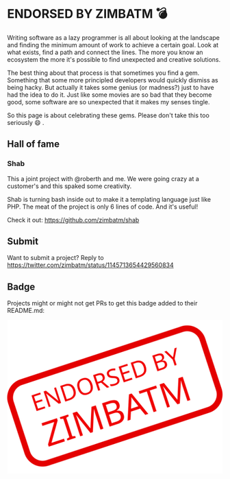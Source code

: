 # ENDORSED BY ZIMBATM :bomb:

Writing software as a lazy programmer is all about looking at the landscape
and finding the minimum amount of work to achieve a certain goal. Look at what
exists, find a path and connect the lines. The more you know an ecosystem the
more it's possible to find unexpected and creative solutions.

The best thing about that process is that sometimes you find a gem. Something
that some more principled developers would quickly dismiss as being hacky. But
actually it takes some genius (or madness?) just to have had the idea to do
it. Just like some movies are so bad that they become good, some software are
so unexpected that it makes my senses tingle.

So this page is about celebrating these gems. Please don't take this too
seriously :smile: .
## Hall of fame

### Shab

This a joint project with @roberth and me. We were going crazy at a customer's
and this spaked some creativity.

Shab is turning bash inside out to make it a templating language just like
PHP. The meat of the project is only 6 lines of code. And it's useful!

Check it out: https://github.com/zimbatm/shab

## Submit

Want to submit a project? Reply to
https://twitter.com/zimbatm/status/1145713654429560834

## Badge

Projects might or might not get PRs to get this badge added to their
README.md:

[![endorsed by zimbatm](./endorsed.svg)](https://zimbatm.com/endorsed/)

